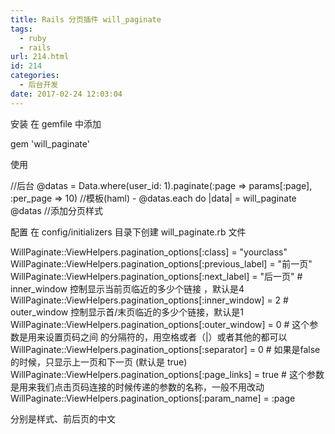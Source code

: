 ```yaml
---
title: Rails 分页插件 will_paginate
tags:
  - ruby
  - rails
url: 214.html
id: 214
categories:
  - 后台开发
date: 2017-02-24 12:03:04
---
```


安装 在 gemfile 中添加

gem 'will_paginate'

使用

//后台
@datas = Data.where(user\_id: 1).paginate(:page => params\[:page\], :per\_page => 10)
//模板(haml)
\- @datas.each do |data|
= will_paginate @datas //添加分页样式

配置 在 config/initializers 目录下创建 will_paginate.rb 文件

WillPaginate::ViewHelpers.pagination_options\[:class\] =  "yourclass"
WillPaginate::ViewHelpers.pagination\_options\[:previous\_label\] =  "前一页"
WillPaginate::ViewHelpers.pagination\_options\[:next\_label\] =  "后一页"
\# inner_window  控制显示当前页临近的多少个链接 ，默认是4
WillPaginate::ViewHelpers.pagination\_options\[:inner\_window\] =  2
\# outer_window 控制显示首/末页临近的多少个链接，默认是1
WillPaginate::ViewHelpers.pagination\_options\[:outer\_window\] =  0
\# 这个参数是用来设置页码之间 的分隔符的，用空格或者（|）或者其他的都可以
WillPaginate::ViewHelpers.pagination_options\[:separator\] =  0
\# 如果是false的时候，只显示上一页和下一页 (默认是 true)
WillPaginate::ViewHelpers.pagination\_options\[:page\_links\] = true
\# 这个参数是用来我们点击页码连接的时候传递的参数的名称，一般不用改动
WillPaginate::ViewHelpers.pagination\_options\[:param\_name\] = :page

分别是样式、前后页的中文